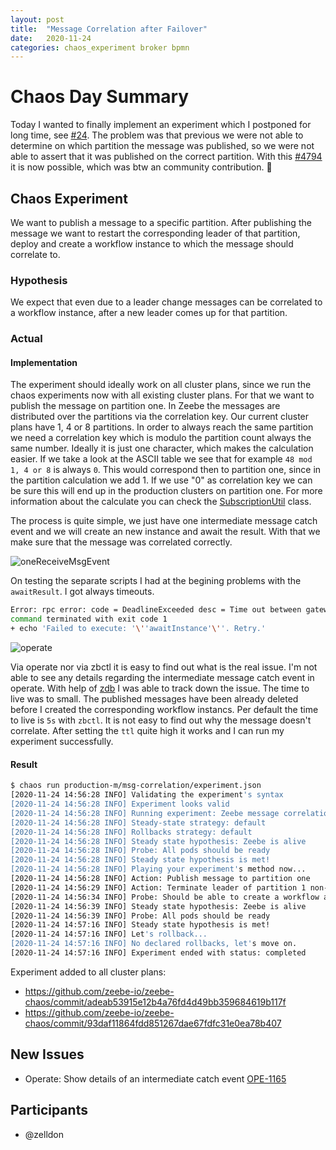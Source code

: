 ```yaml
---
layout: post
title:  "Message Correlation after Failover"
date:   2020-11-24
categories: chaos_experiment broker bpmn
---
```


# Chaos Day Summary

Today I wanted to finally implement an experiment which I postponed for long time, see [#24](https://github.com/zeebe-io/zeebe-chaos/issues/24).
The problem was that previous we were not able to determine on which partition the message was published, so we were not able to assert that it was published on the correct partition. With this [#4794](https://github.com/zeebe-io/zeebe/issues/4794) it is now possible, which was btw an community contribution. :tada:

## Chaos Experiment

We want to publish a message to a specific partition. After publishing the message we want to restart the corresponding leader of that partition, deploy and create a workflow instance to which the message should correlate to. 

### Hypothesis

We expect that even due to a leader change messages can be correlated to a workflow instance, after a new leader comes up for that partition.

### Actual

#### Implementation
 The experiment should ideally work on all cluster plans, since we run the chaos experiments now with all existing cluster plans. For that we want to publish the message on partition one. In Zeebe the messages are distributed over the partitions via the correlation key. Our current cluster plans have 1, 4 or 8 partitions. In order to always reach the same partition we need a correlation key which is modulo the partition count always the same number. Ideally it is just one character, which makes the calculation easier. If we take a look at the ASCII table we see that for example `48 mod 1, 4 or 8` is always `0`. This would correspond then to partition one, since in the partition calculation we add 1. If we use "0" as correlation key we can be sure this will end up in the production clusters on partition one. For more information about the calculate you can check the [SubscriptionUtil](https://github.com/zeebe-io/zeebe/blob/develop/protocol-impl/src/main/java/io/zeebe/protocol/impl/SubscriptionUtil.java) class.

The process is quite simple, we just have one intermediate message catch event and we will create an new instance and await the result. With that we make sure that the message was correlated correctly.

![oneReceiveMsgEvent](/assets/2020-11-24/oneReceiveMsgEvent.png)

On testing the separate scripts I had at the begining problems with the `awaitResult`. I got always timeouts.

```sh
Error: rpc error: code = DeadlineExceeded desc = Time out between gateway and broker: Request type command-api-4 timed out in 8999 milliseconds
command terminated with exit code 1
+ echo 'Failed to execute: '\''awaitInstance'\''. Retry.'
```

![operate](/assets/2020-11-24/operate.png)

Via operate nor via zbctl it is easy to find out what is the real issue. I'm not able to see any details regarding the intermediate message catch event in operate. With help of [zdb](https://github.com/Zelldon/zdb) I was able to track down the issue. The time to live was to small. The published messages have been already deleted before I created the corresponding workflow instancs. Per default the time to live is `5s` with `zbctl`. It is not easy to find out why the message doesn't correlate. After setting the `ttl` quite high it works and I can run my experiment successfully.

#### Result

```sh
$ chaos run production-m/msg-correlation/experiment.json 
[2020-11-24 14:56:28 INFO] Validating the experiment's syntax
[2020-11-24 14:56:28 INFO] Experiment looks valid
[2020-11-24 14:56:28 INFO] Running experiment: Zeebe message correlation experiment
[2020-11-24 14:56:28 INFO] Steady-state strategy: default
[2020-11-24 14:56:28 INFO] Rollbacks strategy: default
[2020-11-24 14:56:28 INFO] Steady state hypothesis: Zeebe is alive
[2020-11-24 14:56:28 INFO] Probe: All pods should be ready
[2020-11-24 14:56:28 INFO] Steady state hypothesis is met!
[2020-11-24 14:56:28 INFO] Playing your experiment's method now...
[2020-11-24 14:56:28 INFO] Action: Publish message to partition one
[2020-11-24 14:56:29 INFO] Action: Terminate leader of partition 1 non-gracefully
[2020-11-24 14:56:34 INFO] Probe: Should be able to create a workflow and await the message correlation
[2020-11-24 14:56:39 INFO] Steady state hypothesis: Zeebe is alive
[2020-11-24 14:56:39 INFO] Probe: All pods should be ready
[2020-11-24 14:57:16 INFO] Steady state hypothesis is met!
[2020-11-24 14:57:16 INFO] Let's rollback...
[2020-11-24 14:57:16 INFO] No declared rollbacks, let's move on.
[2020-11-24 14:57:16 INFO] Experiment ended with status: completed
```

Experiment added to all cluster plans:
 * https://github.com/zeebe-io/zeebe-chaos/commit/adeab53915e12b4a76fd4d49bb359684619b117f
 * https://github.com/zeebe-io/zeebe-chaos/commit/93daf11864fdd851267dae67fdfc31e0ea78b407


## New Issues

 * Operate: Show details of an intermediate catch event [OPE-1165](https://jira.camunda.com/browse/OPE-1165)

## Participants

  * @zelldon
